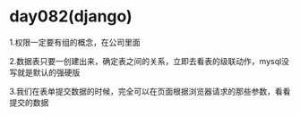 # day082(django)

1.权限一定要有组的概念，在公司里面

2.数据表只要一创建出来，确定表之间的关系，立即去看表的级联动作，mysql没写就是默认的强硬版

3.我们在表单提交数据的时候，完全可以在页面根据浏览器请求的那些参数，看看提交的数据

